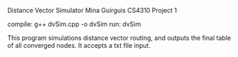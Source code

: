 Distance Vector Simulator
Mina Guirguis CS4310
Project 1


compile: g++ dvSim.cpp -o dvSim
run: dvSim <topologyFilename>

This program simulations distance vector routing, and outputs 
the final table of all converged nodes. It accepts a txt file input.